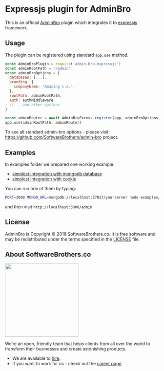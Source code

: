 # Expressjs plugin for AdminBro

This is an official [AdminBro](https://github.com/SoftwareBrothers/admin-bro) plugin which integrates it to [expressjs](https://expressjs.com/) framework.

## Usage

The plugin can be registered using standard `app.use` method.

```javascript
const AdminBroPlugin = require('admin-bro-expressjs')
const adminRootPath = '/admin'
const adminBroOptions = {
  databases: [...],
  branding: {
    companyName: 'Amazing c.o.',
  },
  rootPath: adminRootPath,
  auth: authMiddleware
  // ...and other options
}

const adminRouter = await AdminBroExress.register(app, adminBroOptions)
app.use(adminRootPath, adminRouter)
```

To see all standard admin-bro options - please visit: https://github.com/SoftwareBrothers/admin-bro project.

## Examples

In examples folder we prepared one working example:
* [simplest integration with mongodb database](examples/simple.js)
* [simplest integration with cookie](examples/auth.js)

You can run one of them by typing:

```bash
PORT=3000 MONGO_URL=mongodb://localhost:27017/yourserver node examples/simple.js
```

and then visit `http://localhost:3000/admin`


## License

AdminBro is Copyright © 2018 SoftwareBrothers.co. It is free software and may be redistributed under the terms specified in the [LICENSE](LICENSE) file.

## About SoftwareBrothers.co

<img src="https://softwarebrothers.co/assets/images/software-brothers-logo-full.svg" width=240>


We’re an open, friendly team that helps clients from all over the world to transform their businesses and create astonishing products.

* We are available to [hire](https://softwarebrothers.co/contact).
* If you want to work for us - check out the [career page](https://softwarebrothers.co/career).